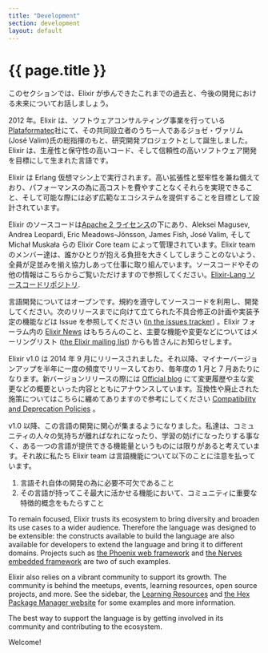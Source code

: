 ```yaml
---
title: "Development"
section: development
layout: default
---
```


# {{ page.title }}

このセクションでは、Elixir が歩んできたこれまでの過去と、今後の開発における未来についてお話しましょう。

2012 年。Elixir は、ソフトウェアコンサルティング事業を行っている[Plataformatec](http://plataformatec.com.br/)社にて、その共同設立者のうち一人であるジョゼ・ヴァリム(José Valim)氏の総指揮のもと、研究開発プロジェクトとして誕生しました。Elixir は、生産性と保守性の高いコード、そして信頼性の高いソフトウェア開発を目標にして生まれた言語です。

Elixir は Erlang 仮想マシン上で実行されます。高い拡張性と堅牢性を兼ね備えており、パフォーマンスの為に高コストを費やすことなくそれらを実現できること、そして可能な際には必ず広範なエコシステムを提供することを目標として設計されています。

Elixir のソースコードは[Apache 2 ライセンス](https://github.com/elixir-lang/elixir/blob/master/LICENSE)の下にあり、Aleksei Magusev, Andrea Leopardi, Eric Meadows-Jönsson, James Fish, José Valim, そして Michał Muskała らの Elixir Core team によって管理されています。Elixir team のメンバー達は、誰かひとりが抱える負担を大きくしてしまうことのないよう、全員が足並みを揃え協力しあって仕事に取り組んでいます。ソースコードやその他の情報はこちらからご覧いただけますので参照してください。[Elixir-Lang ソースコードリポジトリ](https://github.com/elixir-lang/elixir). 

言語開発についてはオープンです。規約を遵守してソースコードを利用し、開発してください。次のリリースまでに向けて立てられた不具合修正の計画や実装予定の機能などは Issue を参照してください ([in the issues tracker](https://github.com/elixir-lang/elixir/issues)) 。Elixir フォーラム内の [Elixir News](https://elixirforum.com/c/elixir-news) はもちろんのこと、主要な機能や変更などについてはメーリングリスト ([the Elixir mailing list](https://groups.google.com/group/elixir-lang-core)) からも皆さんにお知らせします。

Elixir v1.0 は 2014 年 9 月にリリースされました。それ以降、マイナーバージョンアップを半年に一度の頻度でリリースしており、毎年度の 1 月と 7 月あたりになります。新バージョンリリースの際には [Official blog](https://elixir-lang.org/blog/) にて変更履歴や主な変更などの概要といった内容とともにアナウンスしています。互換性や廃止された施策についてはこちらに纏めてありますので参考にしてください [Compatibility and Deprecation Policies](https://hexdocs.pm/elixir/compatibility-and-deprecations.html#content) 。

v1.0 以降、この言語の開発に関心が集まるようになりました。私達は、コミュニティの人々の気持ちが離ればなれになったり、学習の妨げになったりする事なく、ある一つの言語が提供できる機能量というものには限りがあると考えています。それ故に私たち Elixir team は言語機能について以下のことに注意を払っています。

  1. 言語それ自体の開発の為に必要不可欠であること
  2. その言語が持ってこそ最大に活かせる機能において、コミュニティに重要な特徴的概念をもたらすこと

To remain focused, Elixir trusts its ecosystem to bring diversity and broaden its use cases to a wider audience. Therefore the language was designed to be extensible: the constructs available to build the language are also available for developers to extend the language and bring it to different domains. Projects such as [the Phoenix web framework](http://phoenixframework.org) and [the Nerves embedded framework](http://nerves-project.org) are two of such examples.

Elixir also relies on a vibrant community to support its growth. The community is behind the meetups, events, learning resources, open source projects, and more. See the sidebar, the [Learning Resources](/learning.html) and [the Hex Package Manager website](https://hex.pm/) for some examples and more information.

The best way to support the language is by getting involved in its community and contributing to the ecosystem.

Welcome!
